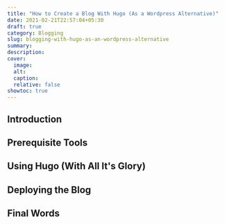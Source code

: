 ```yaml
---
title: "How to Create a Blog With Hugo (As a Wordpress Alternative)"
date: 2021-02-21T22:57:04+05:30
draft: true
category: Blogging
slug: blogging-with-hugo-as-an-wordpress-alternative
summary:
description:
cover:
  image:
  alt:
  caption:
  relative: false
showtoc: true
---
```


## Introduction

## Prerequisite Tools

## Using Hugo (With All It's Glory)

## Deploying the Blog

## Final Words
